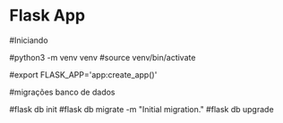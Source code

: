 # Flask App

#Iniciando 

#python3 -m venv venv
#source venv/bin/activate

#export FLASK_APP='app:create_app()'

#migrações banco de dados

#flask db init
#flask db migrate -m "Initial migration."
#flask db upgrade